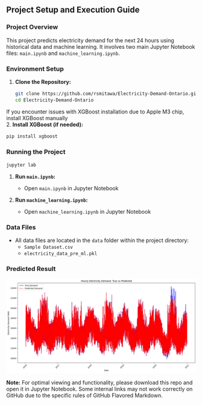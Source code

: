 ## Project Setup and Execution Guide

### Project Overview
This project predicts electricity demand for the next 24 hours using historical data and machine learning. It involves two main Jupyter Notebook files: `main.ipynb` and `machine_learning.ipynb`.

### Environment Setup
1. **Clone the Repository:**
   ```bash
   git clone https://github.com/rsmitawa/Electricity-Demand-Ontario.git
   cd Electricity-Demand-Ontario
   ```
   
If you encounter issues with XGBoost installation due to Apple M3 chip, install XGBoost manually  
2. **Install XGBoost (if needed):**
   ```bash
   pip install xgboost
   ```

### Running the Project  
   ```bash
   jupyter lab
   ```
1. **Run `main.ipynb`:**
   - Open `main.ipynb` in Jupyter Notebook
 
2. **Run `machine_learning.ipynb`:**
   - Open `machine_learning.ipynb` in Jupyter Notebook

### Data Files
- All data files are located in the `data` folder within the project directory:
  - `Sample Dataset.csv`
  - `electricity_data_pre_ml.pkl`

### Predicted Result

![Model-Performance-Plot](https://github.com/rsmitawa/Electricity-Demand-Ontario/blob/main/prediction.png)  
    
**Note:** For optimal viewing and functionality, please download this repo and open it in Jupyter Notebook. Some internal links may not work correctly on GitHub due to the specific rules of GitHub Flavored Markdown.
